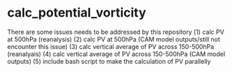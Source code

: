 # calc_potential_vorticity
There are some issues needs to be addressed by this repository
(1) calc PV at 500hPa (reanalysis)
(2) calc PV at 500hPa (CAM model outputs/still not encounter this issue)
(3) calc vertical average of PV across 150-500hPa (reanalyais)
(4) calc vertical average of PV across 150-500hPa (CAM model outputs)
(5) include bash script to make the calculation of PV parallelly
